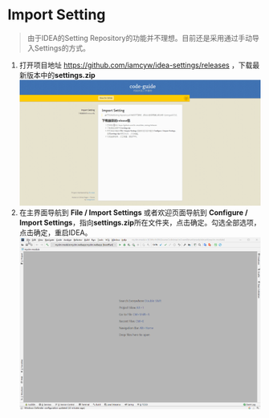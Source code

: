 # Import Setting

> 由于IDEA的Setting Repository的功能并不理想。目前还是采用通过手动导入Settings的方式。

 1. 打开项目地址 https://github.com/iamcyw/idea-settings/releases ，下载最新版本中的**settings.zip**
   ![下载](assert/settingDown.gif)
 2. 在主界面导航到 **File / Import Settings** 或者欢迎页面导航到 **Configure / Import Settings**，指向**settings.zip**所在文件夹，点击确定。勾选全部选项，点击确定，重启IDEA。
   ![导入](assert/settingImport.gif)
